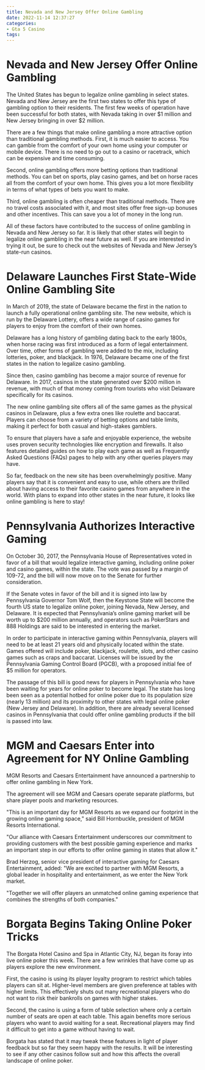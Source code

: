 ```yaml
---
title: Nevada and New Jersey Offer Online Gambling
date: 2022-11-14 12:37:27
categories:
- Gta 5 Casino
tags:
---
```



#  Nevada and New Jersey Offer Online Gambling

The United States has begun to legalize online gambling in select states. Nevada and New Jersey are the first two states to offer this type of gambling option to their residents. The first few weeks of operation have been successful for both states, with Nevada taking in over $1 million and New Jersey bringing in over $2 million.

There are a few things that make online gambling a more attractive option than traditional gambling methods. First, it is much easier to access. You can gamble from the comfort of your own home using your computer or mobile device. There is no need to go out to a casino or racetrack, which can be expensive and time consuming.

Second, online gambling offers more betting options than traditional methods. You can bet on sports, play casino games, and bet on horse races all from the comfort of your own home. This gives you a lot more flexibility in terms of what types of bets you want to make.

Third, online gambling is often cheaper than traditional methods. There are no travel costs associated with it, and most sites offer free sign-up bonuses and other incentives. This can save you a lot of money in the long run.

All of these factors have contributed to the success of online gambling in Nevada and New Jersey so far. It is likely that other states will begin to legalize online gambling in the near future as well. If you are interested in trying it out, be sure to check out the websites of Nevada and New Jersey’s state-run casinos.

#  Delaware Launches First State-Wide Online Gambling Site

In March of 2019, the state of Delaware became the first in the nation to launch a fully operational online gambling site. The new website, which is run by the Delaware Lottery, offers a wide range of casino games for players to enjoy from the comfort of their own homes.

 Delaware has a long history of gambling dating back to the early 1800s, when horse racing was first introduced as a form of legal entertainment. Over time, other forms of gambling were added to the mix, including lotteries, poker, and blackjack. In 1976, Delaware became one of the first states in the nation to legalize casino gambling.

Since then, casino gambling has become a major source of revenue for Delaware. In 2017, casinos in the state generated over $200 million in revenue, with much of that money coming from tourists who visit Delaware specifically for its casinos.

The new online gambling site offers all of the same games as the physical casinos in Delaware, plus a few extra ones like roulette and baccarat. Players can choose from a variety of betting options and table limits, making it perfect for both casual and high-stakes gamblers.

To ensure that players have a safe and enjoyable experience, the website uses proven security technologies like encryption and firewalls. It also features detailed guides on how to play each game as well as Frequently Asked Questions (FAQs) pages to help with any other queries players may have.

So far, feedback on the new site has been overwhelmingly positive. Many players say that it is convenient and easy to use, while others are thrilled about having access to their favorite casino games from anywhere in the world. With plans to expand into other states in the near future, it looks like online gambling is here to stay!

#  Pennsylvania Authorizes Interactive Gaming

On October 30, 2017, the Pennsylvania House of Representatives voted in favor of a bill that would legalize interactive gaming, including online poker and casino games, within the state. The vote was passed by a margin of 109-72, and the bill will now move on to the Senate for further consideration.

If the Senate votes in favor of the bill and it is signed into law by Pennsylvania Governor Tom Wolf, then the Keystone State will become the fourth US state to legalize online poker, joining Nevada, New Jersey, and Delaware. It is expected that Pennsylvania’s online gaming market will be worth up to $200 million annually, and operators such as PokerStars and 888 Holdings are said to be interested in entering the market.

In order to participate in interactive gaming within Pennsylvania, players will need to be at least 21 years old and physically located within the state. Games offered will include poker, blackjack, roulette, slots, and other casino games such as craps and baccarat. Licenses will be issued by the Pennsylvania Gaming Control Board (PGCB), with a proposed initial fee of $5 million for operators.

The passage of this bill is good news for players in Pennsylvania who have been waiting for years for online poker to become legal. The state has long been seen as a potential hotbed for online poker due to its population size (nearly 13 million) and its proximity to other states with legal online poker (New Jersey and Delaware). In addition, there are already several licensed casinos in Pennsylvania that could offer online gambling products if the bill is passed into law.

#  MGM and Caesars Enter into Agreement for NY Online Gambling

MGM Resorts and Caesars Entertainment have announced a partnership to offer online gambling in New York.

The agreement will see MGM and Caesars operate separate platforms, but share player pools and marketing resources.

"This is an important day for MGM Resorts as we expand our footprint in the growing online gaming space," said Bill Hornbuckle, president of MGM Resorts International.

"Our alliance with Caesars Entertainment underscores our commitment to providing customers with the best possible gaming experience and marks an important step in our efforts to offer online gaming in states that allow it."

Brad Herzog, senior vice president of interactive gaming for Caesars Entertainment, added: "We are excited to partner with MGM Resorts, a global leader in hospitality and entertainment, as we enter the New York market.

"Together we will offer players an unmatched online gaming experience that combines the strengths of both companies."

#  Borgata Begins Taking Online Poker Tricks

The Borgata Hotel Casino and Spa in Atlantic City, NJ, began its foray into live online poker this week. There are a few wrinkles that have come up as players explore the new environment.

First, the casino is using its player loyalty program to restrict which tables players can sit at. Higher-level members are given preference at tables with higher limits. This effectively shuts out many recreational players who do not want to risk their bankrolls on games with higher stakes.

Second, the casino is using a form of table selection where only a certain number of seats are open at each table. This again benefits more serious players who want to avoid waiting for a seat. Recreational players may find it difficult to get into a game without having to wait.

Borgata has stated that it may tweak these features in light of player feedback but so far they seem happy with the results. It will be interesting to see if any other casinos follow suit and how this affects the overall landscape of online poker.